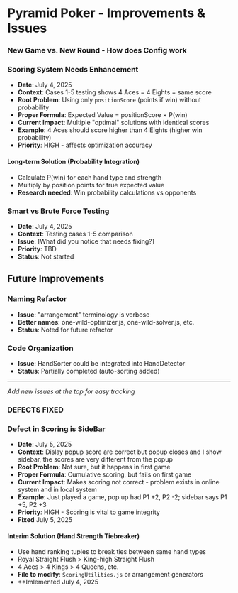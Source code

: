 # Pyramid Poker - Improvements & Issues

### New Game vs. New Round - How does Config work

### Scoring System Needs Enhancement
- **Date**: July 4, 2025  
- **Context**: Cases 1-5 testing shows 4 Aces = 4 Eights = same score
- **Root Problem**: Using only `positionScore` (points if win) without probability
- **Proper Formula**: Expected Value = positionScore × P(win)
- **Current Impact**: Multiple "optimal" solutions with identical scores
- **Example**: 4 Aces should score higher than 4 Eights (higher win probability)
- **Priority**: HIGH - affects optimization accuracy

#### Long-term Solution (Probability Integration)
- Calculate P(win) for each hand type and strength
- Multiply by position points for true expected value
- **Research needed**: Win probability calculations vs opponents

### Smart vs Brute Force Testing
- **Date**: July 4, 2025
- **Context**: Testing cases 1-5 comparison
- **Issue**: [What did you notice that needs fixing?]
- **Priority**: TBD
- **Status**: Not started

## Future Improvements

### Naming Refactor
- **Issue**: "arrangement" terminology is verbose
- **Better names**: one-wild-optimizer.js, one-wild-solver.js, etc.
- **Status**: Noted for future refactor

### Code Organization
- **Issue**: HandSorter could be integrated into HandDetector
- **Status**: Partially completed (auto-sorting added)

---
*Add new issues at the top for easy tracking*


### DEFECTS FIXED

### Defect in Scoring is SideBar
- **Date**: July 5, 2025  
- **Context**: Dislay popup score are correct but popup closes and I show sidebar, the scores are very different from the popup
- **Root Problem**: Not sure, but it happens in first game
- **Proper Formula**: Cumulative scoring, but fails on first game
- **Current Impact**: Makes scoring not correct - problem exists in online system and in local system
- **Example**: Just played a game, pop up had P1 +2, P2 -2; sidebar says P1 +5, P2 +3
- **Priority**: HIGH - Scoring is vital to game integrity
- **Fixed** July 5, 2025

#### Interim Solution (Hand Strength Tiebreaker)
- Use hand ranking tuples to break ties between same hand types
- Royal Straight Flush > King-high Straight Flush  
- 4 Aces > 4 Kings > 4 Queens, etc.
- **File to modify**: `ScoringUtilities.js` or arrangement generators
- **Imlemented July 4, 2025